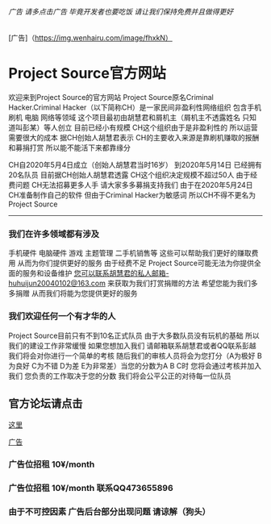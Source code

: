 ###### 广告 请多点击广告 毕竟开发者也要吃饭 请让我们保持免费并且做得更好

[广告]（https://img.wenhairu.com/image/fhxkN）

# Project Source官方网站

欢迎来到Project Source的官方网站 Project Source原名Criminal Hacker.Criminal Hacker（以下简称CH）是一家民间非盈利性网络组织 包含手机刷机 电脑 网络等领域 这个项目最初由胡慧君和屑机主（屑机主不透露姓名 只知道叫彭某）等人创立 目前已经小有规模 CH这个组织由于是非盈利性的 所以运营需要很大的成本 据CH创始人胡慧君表示 CH的主要收入来源是靠刷机赚取的报酬和募捐打赏 所以能不能活下来都靠缘分

CH自2020年5月4日成立（创始人胡慧君当时16岁） 到2020年5月14日 已经拥有20名队员 目前据CH创始人胡慧君透露 CH这个组织决定规模不超过50人 由于经费问题 CH无法招募更多人手 请大家多多募捐支持我们 由于在2020年5月24日 CH准备制作自己的软件 但由于Criminal Hacker为敏感词 所以CH不得不更名为Project Source
***
### 我们在许多领域都有涉及

手机硬件 电脑硬件 游戏 主题管理 二手机销售等 这些可以帮助我们更好的赚取费用 从而为你们提供更好的服务 由于经费不足 Project Source可能无法为你提供全面的服务和设备维护 您可以联系胡慧君的私人邮箱-huhuijun20040102@163.com 来获取为我们打赏捐赠的方法 希望您能为我们多多捐赠 从而我们将能为您提供更好的服务

### 我们欢迎任何一个有才华的人

Project Source目前只有不到10名正式队员 由于大多数队员没有玩机的基础 所以我们的建设工作非常缓慢 如果您想加入我们 请邮箱联系胡慧君或者QQ联系彭越 我们将会对你进行一个简单的考核 随后我们的审核人员将会为您打分（A为极好 B为良好 C为不错 D为差 E为非常差）当您的分数为A B C时 您将会通过考核并加入我们 您负责的工作取决于您的分数 我们将会公平公正的对待每一位队员

## 官方论坛请点击
[这里](https://github.com/BootLoaderANK/Project-Source/issues?q=is%3Aissue+is%3Aclosed)

[广告](https://img.wenhairu.com/image/fhxkN)

### 广告位招租 10¥/month

### 广告位招租 10¥/month 联系QQ473655896

### 由于不可控因素 广告后台部分出现问题 请谅解（狗头）
